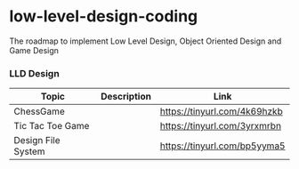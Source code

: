 # low-level-design-coding
The roadmap to implement Low Level Design, Object Oriented Design and Game Design


### LLD Design
| Topic                    | Description                                             | Link                               |
|--------------------------|---------------------------------------------------------|------------------------------------|
| ChessGame                |                                                         | https://tinyurl.com/4k69hzkb       |
| Tic Tac Toe Game         |                                                         | https://tinyurl.com/3yrxmrbn       |
| Design File System       |                                                         | https://tinyurl.com/bp5yyma5       | 



